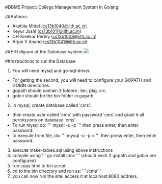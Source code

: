 #DBMS Project: College Management System in Golang.

##Authors:
* Akshita Mittel (cs13b1040@iith.ac.in)
* Keyur Joshi (cs13b1011@iith.ac.in)
* CH Sreekar Reddy (cs13b1008@iith.ac.in)
* Arjun V Anand (cs13b1041@iith.ac.in)

##E-R digram of the Database system
![](https://github.com/akshitamittel/College-Management-System/blob/master/diagram.png)

##Instructions to run the Database
1. You will need mysql and go-sql-driver. 
  * For getting the second, you will need to configure your GOPATH and GOBIN directories.
  * gopath should contain 3 folders : bin, pkg, src. 
  * gobin should be the bin folder in gopath.
2. In mysql, create database called 'cms'. 
  * then create user called 'cms' with password 'cms' and grant it all permissions on database 'cms'. 
  * To run mysql do: 
  '''
  mysql -u <username> -p
  '''
  then press enter, then enter password. 
  * to execute from file, do:
  '''
  mysql -u <username> -p < <filename>
  '''
  then press enter, then enter password.
3. execute make-tables.sql using above instructions
4. compile using 
  '''
  go install cms
  '''
  (should work if gopath and gobin are configured)
5. run copy html to bin script
6. cd to the bin directory and run as: '''./cms'''
7. you can now run the site. access it at localhost:8080 address.
